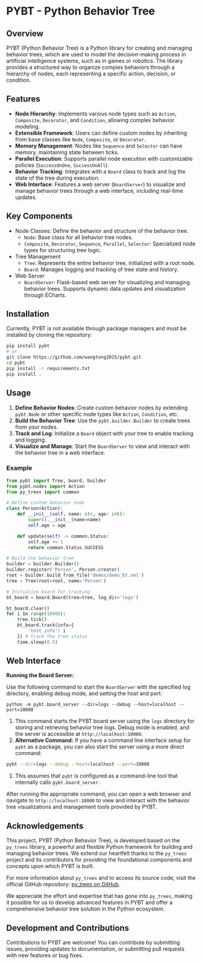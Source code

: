 # PYBT - Python Behavior Tree

## Overview

PYBT (Python Behavior Tree) is a Python library for creating and managing behavior trees, which are used to model the decision-making process in artificial intelligence systems, such as in games or robotics. The library provides a structured way to organize complex behaviors through a hierarchy of nodes, each representing a specific action, decision, or condition.

## Features

- **Node Hierarchy**: Implements various node types such as `Action`, `Composite`, `Decorator`, and `Condition`, allowing complex behavior modeling.
- **Extensible Framework**: Users can define custom nodes by inheriting from base classes like `Node`, `Composite`, or `Decorator`.
- **Memory Management**: Nodes like `Sequence` and `Selector` can have memory, maintaining state between ticks.
- **Parallel Execution**: Supports parallel node execution with customizable policies (`SuccessOnOne`, `SuccessOnAll`).
- **Behavior Tracking**: Integrates with a `Board` class to track and log the state of the tree during execution.
- **Web Interface**: Features a web server (`BoardServer`) to visualize and manage behavior trees through a web interface, including real-time updates.

## Key Components

- Node Classes: Define the behavior and structure of the behavior tree.
  - `Node`: Base class for all behavior tree nodes.
  - `Composite`, `Decorator`, `Sequence`, `Parallel`, `Selector`: Specialized node types for structuring tree logic.
- Tree Management
  - `Tree`: Represents the entire behavior tree, initialized with a root node.
  - `Board`: Manages logging and tracking of tree state and history.
- Web Server
  - `BoardServer`: Flask-based web server for visualizing and managing behavior trees. Supports dynamic data updates and visualization through ECharts.

## Installation

Currently, PYBT is not available through package managers and must be installed by cloning the repository:

```sh
pip install pybt
# or
git clone https://github.com/wangtong2015/pybt.git
cd pybt
pip install -r requirements.txt
pip install .
```

## Usage

1. **Define Behavior Nodes**: Create custom behavior nodes by extending `pybt.Node` or other specific node types like `Action`, `Condition`, etc.
2. **Build the Behavior Tree**: Use the `pybt.builder.Builder` to create trees from your nodes.
3. **Track and Log**: Initialize a `Board` object with your tree to enable tracking and logging.
4. **Visualize and Manage**: Start the `BoardServer` to view and interact with the behavior tree in a web interface.

### Example



```python
from pybt import Tree, board, builder
from pybt.nodes import Action
from py_trees import common

# Define custom behavior node
class Person(Action):
    def __init__(self, name: str, age: int):
        super().__init__(name=name)
        self.age = age

    def update(self) -> common.Status:
        self.age += 1
        return common.Status.SUCCESS

# Build the behavior tree
builder = builder.Builder()
builder.register('Person', Person.creator)
root = builder.build_from_file('demos/demo_bt.xml')
tree = Tree(root=root, name='Person')

# Initialize board for tracking
bt_board = board.Board(tree=tree, log_dir='logs')

bt_board.clear()
for i in range(10000):
    tree.tick()
    bt_board.track(info={
        'test_info': i
    }) # track the tree status
    time.sleep(0.5)
```

## Web Interface

**Running the Board Server:**

Use the following command to start the `BoardServer` with the specified log directory, enabling debug mode, and setting the host and port:

```
python -m pybt.board_server --dir=logs --debug --host=localhost --port=10000
```

1. This command starts the PYBT board server using the `logs` directory for storing and retrieving behavior tree logs. Debug mode is enabled, and the server is accessible at `http://localhost:10000`.
2. **Alternative Command:** If you have a command line interface setup for `pybt` as a package, you can also start the server using a more direct command:

```bash
pybt --dir=logs --debug --host=localhost --port=10000
```

1. This assumes that `pybt` is configured as a command-line tool that internally calls `pybt.board_server`.

After running the appropriate command, you can open a web browser and navigate to `http://localhost:10000` to view and interact with the behavior tree visualizations and management tools provided by PYBT.

## Acknowledgements

This project, PYBT (Python Behavior Tree), is developed based on the `py_trees` library, a powerful and flexible Python framework for building and managing behavior trees. We extend our heartfelt thanks to the `py_trees` project and its contributors for providing the foundational components and concepts upon which PYBT is built.

For more information about `py_trees` and to access its source code, visit the official GitHub repository: [py_trees on GitHub](https://github.com/splintered-reality/py_trees).

We appreciate the effort and expertise that has gone into `py_trees`, making it possible for us to develop advanced features in PYBT and offer a comprehensive behavior tree solution in the Python ecosystem.

## Development and Contributions

Contributions to PYBT are welcome! You can contribute by submitting issues, providing updates to documentation, or submitting pull requests with new features or bug fixes.
